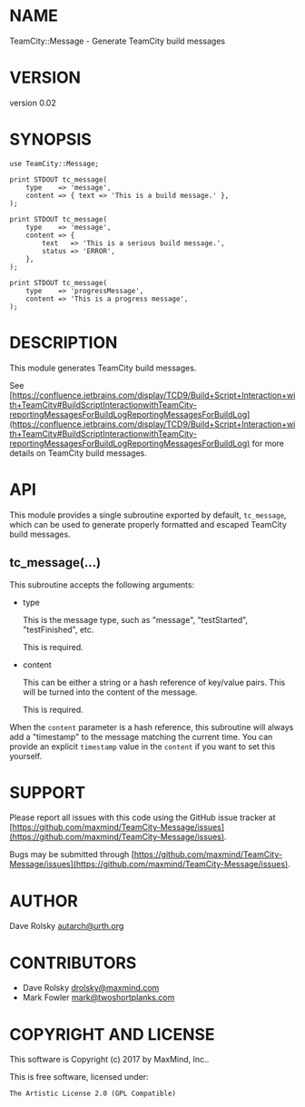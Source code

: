 # NAME

TeamCity::Message - Generate TeamCity build messages

# VERSION

version 0.02

# SYNOPSIS

    use TeamCity::Message;

    print STDOUT tc_message(
        type    => 'message',
        content => { text => 'This is a build message.' },
    );

    print STDOUT tc_message(
        type    => 'message',
        content => {
            text   => 'This is a serious build message.',
            status => 'ERROR',
        },
    );

    print STDOUT tc_message(
        type    => 'progressMessage',
        content => 'This is a progress message',
    );

# DESCRIPTION

This module generates TeamCity build messages.

See
[https://confluence.jetbrains.com/display/TCD9/Build+Script+Interaction+with+TeamCity#BuildScriptInteractionwithTeamCity-reportingMessagesForBuildLogReportingMessagesForBuildLog](https://confluence.jetbrains.com/display/TCD9/Build+Script+Interaction+with+TeamCity#BuildScriptInteractionwithTeamCity-reportingMessagesForBuildLogReportingMessagesForBuildLog)
for more details on TeamCity build messages.

# API

This module provides a single subroutine exported by default, `tc_message`,
which can be used to generate properly formatted and escaped TeamCity build
messages.

## tc\_message(...)

This subroutine accepts the following arguments:

- type

    This is the message type, such as "message", "testStarted", "testFinished",
    etc.

    This is required.

- content

    This can be either a string or a hash reference of key/value pairs. This will
    be turned into the content of the message.

    This is required.

When the `content` parameter is a hash reference, this subroutine will always
add a "timestamp" to the message matching the current time. You can provide an
explicit `timestamp` value in the `content` if you want to set this
yourself.

# SUPPORT

Please report all issues with this code using the GitHub issue tracker at
[https://github.com/maxmind/TeamCity-Message/issues](https://github.com/maxmind/TeamCity-Message/issues).

Bugs may be submitted through [https://github.com/maxmind/TeamCity-Message/issues](https://github.com/maxmind/TeamCity-Message/issues).

# AUTHOR

Dave Rolsky <autarch@urth.org>

# CONTRIBUTORS

- Dave Rolsky <drolsky@maxmind.com>
- Mark Fowler <mark@twoshortplanks.com>

# COPYRIGHT AND LICENSE

This software is Copyright (c) 2017 by MaxMind, Inc..

This is free software, licensed under:

    The Artistic License 2.0 (GPL Compatible)
